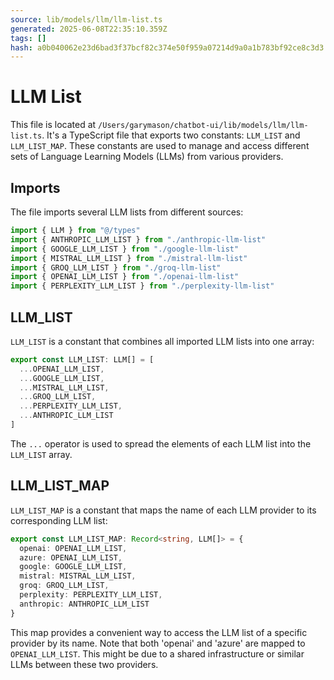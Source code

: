 ```yaml
---
source: lib/models/llm/llm-list.ts
generated: 2025-06-08T22:35:10.359Z
tags: []
hash: a0b040062e23d6bad3f37bcf82c374e50f959a07214d9a0a1b783bf92ce8c3d3
---
```


# LLM List

This file is located at `/Users/garymason/chatbot-ui/lib/models/llm/llm-list.ts`. It's a TypeScript file that exports two constants: `LLM_LIST` and `LLM_LIST_MAP`. These constants are used to manage and access different sets of Language Learning Models (LLMs) from various providers.

## Imports

The file imports several LLM lists from different sources:

```ts
import { LLM } from "@/types"
import { ANTHROPIC_LLM_LIST } from "./anthropic-llm-list"
import { GOOGLE_LLM_LIST } from "./google-llm-list"
import { MISTRAL_LLM_LIST } from "./mistral-llm-list"
import { GROQ_LLM_LIST } from "./groq-llm-list"
import { OPENAI_LLM_LIST } from "./openai-llm-list"
import { PERPLEXITY_LLM_LIST } from "./perplexity-llm-list"
```

## LLM_LIST

`LLM_LIST` is a constant that combines all imported LLM lists into one array:

```ts
export const LLM_LIST: LLM[] = [
  ...OPENAI_LLM_LIST,
  ...GOOGLE_LLM_LIST,
  ...MISTRAL_LLM_LIST,
  ...GROQ_LLM_LIST,
  ...PERPLEXITY_LLM_LIST,
  ...ANTHROPIC_LLM_LIST
]
```

The `...` operator is used to spread the elements of each LLM list into the `LLM_LIST` array.

## LLM_LIST_MAP

`LLM_LIST_MAP` is a constant that maps the name of each LLM provider to its corresponding LLM list:

```ts
export const LLM_LIST_MAP: Record<string, LLM[]> = {
  openai: OPENAI_LLM_LIST,
  azure: OPENAI_LLM_LIST,
  google: GOOGLE_LLM_LIST,
  mistral: MISTRAL_LLM_LIST,
  groq: GROQ_LLM_LIST,
  perplexity: PERPLEXITY_LLM_LIST,
  anthropic: ANTHROPIC_LLM_LIST
}
```

This map provides a convenient way to access the LLM list of a specific provider by its name. Note that both 'openai' and 'azure' are mapped to `OPENAI_LLM_LIST`. This might be due to a shared infrastructure or similar LLMs between these two providers.